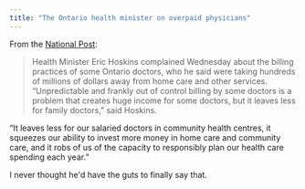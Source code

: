 ```yaml
---
title: "The Ontario health minister on overpaid physicians"
---
```


From the [National Post](http://news.nationalpost.com/news/canada/canadian-politics/ontario-health-minister-slams-out-of-control-billing-by-some-doctors):

> Health Minister Eric Hoskins complained Wednesday about the billing practices of some Ontario doctors, who he said were taking hundreds of millions of dollars away from home care and other services. “Unpredictable and frankly out of control billing by some doctors is a problem that creates huge income for some doctors, but it leaves less for family doctors,” said Hoskins. 

“It leaves less for our salaried doctors in community health centres, it squeezes our ability to invest more money in home care and community care, and it robs of us of the capacity to responsibly plan our health care spending each year.”

I never thought he'd have the guts to finally say that.
